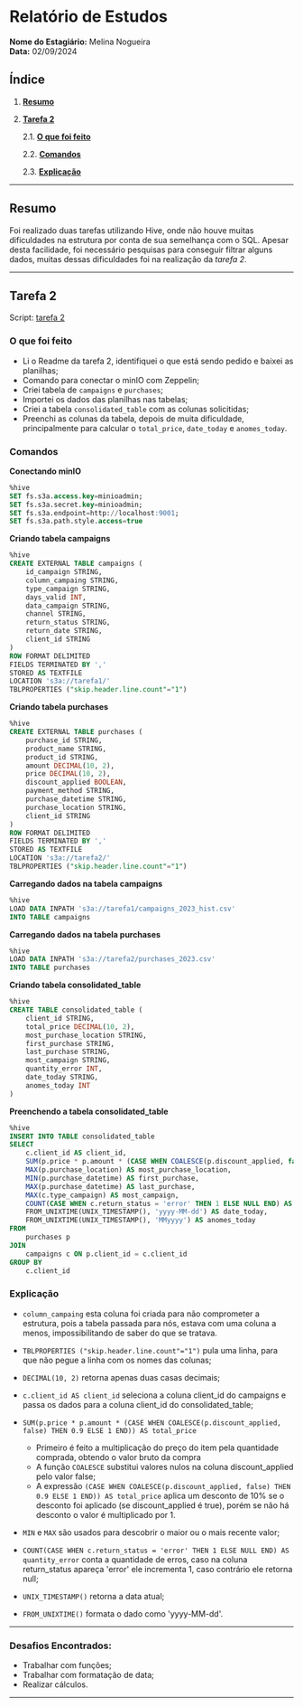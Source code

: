 # Relatório de Estudos

**Nome do Estagiário:** Melina Nogueira  
**Data:** 02/09/2024

## **Índice**  
1. **[Resumo](#resumo)**
2. **[Tarefa 2](#tarefa-2)**

    2.1. **[O que foi feito](#o-que-foi-feito)**

    2.2. **[Comandos](#comandos)**

    2.3. **[Explicação](#explicacao)**

---

## Resumo

Foi realizado duas tarefas utilizando Hive, onde não houve muitas dificuldades na estrutura por conta de sua semelhança com o SQL. Apesar desta facilidade, foi necessário pesquisas para conseguir filtrar alguns dados, muitas dessas dificuldades foi na realização da *tarefa 2*.

---

## Tarefa 2 

Script: [tarefa 2](tarefa2.sql)  

### O que foi feito
- Li o Readme da tarefa 2, identifiquei o que está sendo pedido e baixei as planilhas;
- Comando para conectar o minIO com Zeppelin;
- Criei tabela de `campaigns` e `purchases`;
- Importei os dados das planilhas nas tabelas; 
- Criei a tabela `consolidated_table` com as colunas solicitidas;
- Preenchi as colunas da tabela, depois de muita dificuldade, principalmente para calcular o `total_price`, `date_today` e `anomes_today`.

### Comandos

**Conectando minIO**
``` SQL
%hive
SET fs.s3a.access.key=minioadmin;
SET fs.s3a.secret.key=minioadmin;
SET fs.s3a.endpoint=http://localhost:9001;
SET fs.s3a.path.style.access=true
```

**Criando tabela campaigns**
``` SQL
%hive
CREATE EXTERNAL TABLE campaigns (
    id_campaign STRING,
    column_campaing STRING,
    type_campaign STRING,
    days_valid INT,
    data_campaign STRING,
    channel STRING,
    return_status STRING,
    return_date STRING,
    client_id STRING
)
ROW FORMAT DELIMITED
FIELDS TERMINATED BY ','
STORED AS TEXTFILE
LOCATION 's3a://tarefa1/'
TBLPROPERTIES ("skip.header.line.count"="1")
``` 

**Criando tabela purchases**
```SQL
%hive
CREATE EXTERNAL TABLE purchases (
    purchase_id STRING,
    product_name STRING,
    product_id STRING,
    amount DECIMAL(10, 2),
    price DECIMAL(10, 2),
    discount_applied BOOLEAN,
    payment_method STRING,
    purchase_datetime STRING,
    purchase_location STRING,
    client_id STRING
)
ROW FORMAT DELIMITED
FIELDS TERMINATED BY ','
STORED AS TEXTFILE
LOCATION 's3a://tarefa2/'
TBLPROPERTIES ("skip.header.line.count"="1")
```

**Carregando dados na tabela campaigns**
```SQL
%hive
LOAD DATA INPATH 's3a://tarefa1/campaigns_2023_hist.csv'
INTO TABLE campaigns
```

**Carregando dados na tabela purchases**
```SQL
%hive
LOAD DATA INPATH 's3a://tarefa2/purchases_2023.csv'
INTO TABLE purchases
```

**Criando tabela consolidated_table**
```SQL
%hive
CREATE TABLE consolidated_table (
    client_id STRING,
    total_price DECIMAL(10, 2),
    most_purchase_location STRING,
    first_purchase STRING,
    last_purchase STRING,
    most_campaign STRING,
    quantity_error INT,
    date_today STRING,
    anomes_today INT
)
```
**Preenchendo a tabela consolidated_table**
```SQL
%hive
INSERT INTO TABLE consolidated_table
SELECT
    c.client_id AS client_id,
    SUM(p.price * p.amount * (CASE WHEN COALESCE(p.discount_applied, false) THEN 0.9 ELSE 1 END)) AS total_price,
    MAX(p.purchase_location) AS most_purchase_location,
    MIN(p.purchase_datetime) AS first_purchase,
    MAX(p.purchase_datetime) AS last_purchase,
    MAX(c.type_campaign) AS most_campaign,
    COUNT(CASE WHEN c.return_status = 'error' THEN 1 ELSE NULL END) AS quantity_error,
    FROM_UNIXTIME(UNIX_TIMESTAMP(), 'yyyy-MM-dd') AS date_today,
    FROM_UNIXTIME(UNIX_TIMESTAMP(), 'MMyyyy') AS anomes_today
FROM 
    purchases p
JOIN 
    campaigns c ON p.client_id = c.client_id
GROUP BY 
    c.client_id
```

### Explicação

- `column_campaing` esta coluna foi criada para não comprometer a estrutura, pois a tabela passada para nós, estava com uma coluna a menos, impossibilitando de saber do que se tratava.

- `TBLPROPERTIES ("skip.header.line.count"="1")` pula uma linha, para que não pegue a linha com os nomes das colunas;

- `DECIMAL(10, 2)` retorna apenas duas casas decimais;

- `c.client_id AS client_id` seleciona a coluna client_id do campaigns e passa os dados para a coluna client_id do consolidated_table;

- `SUM(p.price * p.amount * (CASE WHEN COALESCE(p.discount_applied, false) THEN 0.9 ELSE 1 END)) AS total_price` 
    - Primeiro é feito a multiplicação do preço do item pela quantidade comprada, obtendo o valor bruto da compra
    - A função `COALESCE` substitui valores nulos na coluna discount_applied pelo valor false;
    - A expressão `(CASE WHEN COALESCE(p.discount_applied, false) THEN 0.9 ELSE 1 END)) AS total_price` aplica um desconto de 10% se o desconto foi aplicado (se discount_applied é true), porém se não há desconto o valor é multiplicado por 1.

- `MIN` e `MAX` são usados para descobrir o maior ou o mais recente valor;

- `COUNT(CASE WHEN c.return_status = 'error' THEN 1 ELSE NULL END) AS quantity_error` conta a quantidade de erros, caso na coluna return_status apareça 'error' ele incrementa 1, caso contrário ele retorna null;

- `UNIX_TIMESTAMP()` retorna a data atual;

- `FROM_UNIXTIME()` formata o dado como 'yyyy-MM-dd'.
---
### **Desafios Encontrados:**  
- Trabalhar com funções;
- Trabalhar com formatação de data;
- Realizar cálculos.

---